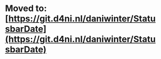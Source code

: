 # Moved to: [https://git.d4ni.nl/daniwinter/StatusbarDate](https://git.d4ni.nl/daniwinter/StatusbarDate)
